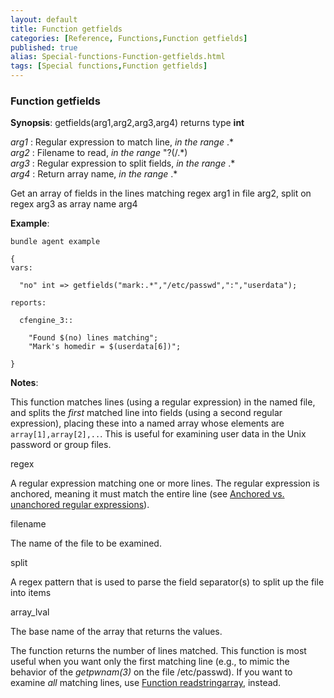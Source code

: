 ```yaml
---
layout: default
title: Function getfields
categories: [Reference, Functions,Function getfields]
published: true
alias: Special-functions-Function-getfields.html
tags: [Special functions,Function getfields]
---
```


### Function getfields

**Synopsis**: getfields(arg1,arg2,arg3,arg4) returns type **int**

  
 *arg1* : Regular expression to match line, *in the range* .\*   
 *arg2* : Filename to read, *in the range* "?(/.\*)   
 *arg3* : Regular expression to split fields, *in the range* .\*   
 *arg4* : Return array name, *in the range* .\*   

Get an array of fields in the lines matching regex arg1 in file arg2,
split on regex arg3 as array name arg4

**Example**:  
   

```cf3
bundle agent example

{     
vars:

  "no" int => getfields("mark:.*","/etc/passwd",":","userdata");

reports:

  cfengine_3::

    "Found $(no) lines matching";
    "Mark's homedir = $(userdata[6])";

}
```

**Notes**:  
   

This function matches lines (using a regular expression) in the named
file, and splits the *first* matched line into fields (using a second
regular expression), placing these into a named array whose elements are
`array[1],array[2],..`. This is useful for examining user data in the
Unix password or group files.

regex

A regular expression matching one or more lines. The regular expression
is anchored, meaning it must match the entire line (see [Anchored vs.
unanchored regular
expressions](#Anchored-vs_002e-unanchored-regular-expressions)).   

filename

The name of the file to be examined.   

split

A regex pattern that is used to parse the field separator(s) to split up
the file into items   

array\_lval

The base name of the array that returns the values.

The function returns the number of lines matched. This function is most
useful when you want only the first matching line (e.g., to mimic the
behavior of the *getpwnam(3)* on the file /etc/passwd). If you want to
examine *all* matching lines, use [Function
readstringarray](#Function-readstringarray), instead.

